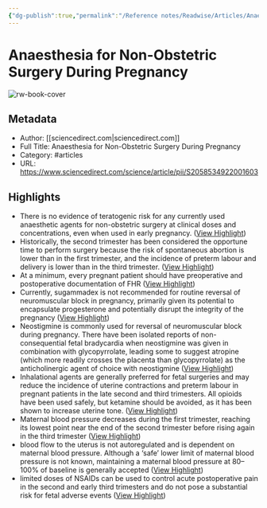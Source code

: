 ```yaml
---
{"dg-publish":true,"permalink":"/Reference notes/Readwise/Articles/Anaesthesia for Non-Obstetric Surgery During Pregnancy/"}
---
```


# Anaesthesia for Non-Obstetric Surgery During Pregnancy

![rw-book-cover](https://ars.els-cdn.com/content/image/1-s2.0-S2058534922X00139-cov150h.gif)

## Metadata
- Author: [[sciencedirect.com\|sciencedirect.com]]
- Full Title: Anaesthesia for Non-Obstetric Surgery During Pregnancy
- Category: #articles
- URL: https://www.sciencedirect.com/science/article/pii/S2058534922001603

## Highlights
- There is no evidence of teratogenic risk for any currently used anaesthetic agents for non-obstetric surgery at clinical doses and concentrations, even when used in early pregnancy. ([View Highlight](https://read.readwise.io/read/01gxn6gbrwmyawp7jrvwsrvaqa))
- Historically, the second trimester has been considered the opportune time to perform surgery because the risk of spontaneous abortion is lower than in the first trimester, and the incidence of preterm labour and delivery is lower than in the third trimester. ([View Highlight](https://read.readwise.io/read/01gxn6k60kxft5q7cy1659twdm))
- At a minimum, every pregnant patient should have preoperative and postoperative documentation of FHR ([View Highlight](https://read.readwise.io/read/01gxn6qcjwp21bm8syteaszamd))
- Currently, sugammadex is not recommended for routine reversal of neuromuscular block in pregnancy, primarily given its potential to encapsulate progesterone and potentially disrupt the integrity of the pregnancy ([View Highlight](https://read.readwise.io/read/01gxn6yp2q5y51dka5z5rngbc6))
- Neostigmine is commonly used for reversal of neuromuscular block during pregnancy. There have been isolated reports of non-consequential fetal bradycardia when neostigmine was given in combination with glycopyrrolate, leading some to suggest atropine (which more readily crosses the placenta than glycopyrrolate) as the anticholinergic agent of choice with neostigmine ([View Highlight](https://read.readwise.io/read/01gxn6z0rrrtshnnsb25ca32ep))
- Inhalational agents are generally preferred for fetal surgeries and may reduce the incidence of uterine contractions and preterm labour in pregnant patients in the late second and third trimesters. All opioids have been used safely, but ketamine should be avoided, as it has been shown to increase uterine tone. ([View Highlight](https://read.readwise.io/read/01gxn6zwng8z5qsp196e3nh5gt))
- Maternal blood pressure decreases during the first trimester, reaching its lowest point near the end of the second trimester before rising again in the third trimester ([View Highlight](https://read.readwise.io/read/01gxn70www1n8m5qh7t8f54g62))
- blood flow to the uterus is not autoregulated and is dependent on maternal blood pressure. Although a ‘safe’ lower limit of maternal blood pressure is not known, maintaining a maternal blood pressure at 80–100% of baseline is generally accepted ([View Highlight](https://read.readwise.io/read/01gxn7163vk9pj83yzx2jc5pam))
- limited doses of NSAIDs can be used to control acute postoperative pain in the second and early third trimesters and do not pose a substantial risk for fetal adverse events ([View Highlight](https://read.readwise.io/read/01gxn75nezjpzvahq8j2svd3fb))
